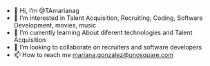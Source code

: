 - 👋 Hi, I’m @TAmarianag
- 👀 I’m interested in Talent Acquisition, Recruiting, Coding, Software Development, movies, music
- 🌱 I’m currently learning About diferent technologies and Talent Acquisition 
- 💞️ I’m looking to collaborate on recruiters and software developers 
- 📫 How to reach me mariana.gonzalez@unosquare.com

<!---
TAmarianag/TAmarianag is a ✨ special ✨ repository because its `README.md` (this file) appears on your GitHub profile.
You can click the Preview link to take a look at your changes.
--->
